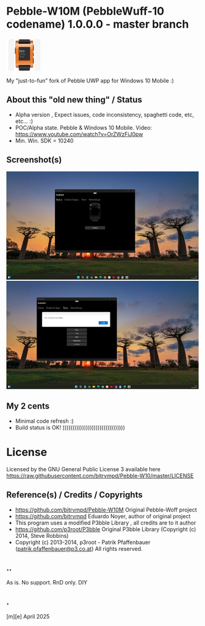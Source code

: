 # Pebble-W10M (PebbleWuff-10 codename) 1.0.0.0 - master branch
![Logo](Images/logo.png)

My "just-to-fun" fork of Pebble UWP app for Windows 10 Mobile :) 

## About this "old new thing" / Status
- Alpha version , Expect issues, code inconsistency, spaghetti code, etc, etc... :)
- POC/Alpha state. Pebble & Windows 10 Mobile. Video: https://www.youtube.com/watch?v=OrZWzFiJ0pw
- Min. Win. SDK = 10240

## Screenshot(s)
![](Images/sshot01.png)
![](Images/sshot02.png)

## My 2 cents
- Minimal code refresh :)
- Build status is OK! ))))))))))))))))))))))))))))))))

# License
Licensed by the GNU General Public License 3 available here https://raw.githubusercontent.com/bitrvmpd/Pebble-W10/master/LICENSE

## Reference(s) / Credits / Copyrights
- https://github.com/bitrvmpd/Pebble-W10M Original Pebble-Woff project
- https://github.com/bitrvmpd Eduardo Noyer, author of original project 
- This program uses a modified P3bble Library , all credits are to it author
- https://github.com/p3root/P3bble Original P3bble Library (Copyright (c) 2014, Steve Robbins)
- Copyright (c) 2013-2014, p3root - Patrik Pfaffenbauer (patrik.pfaffenbauer@p3.co.at) All rights reserved.

## ..
As is. No support. RnD only. DIY

## .
[m][e] April 2025

